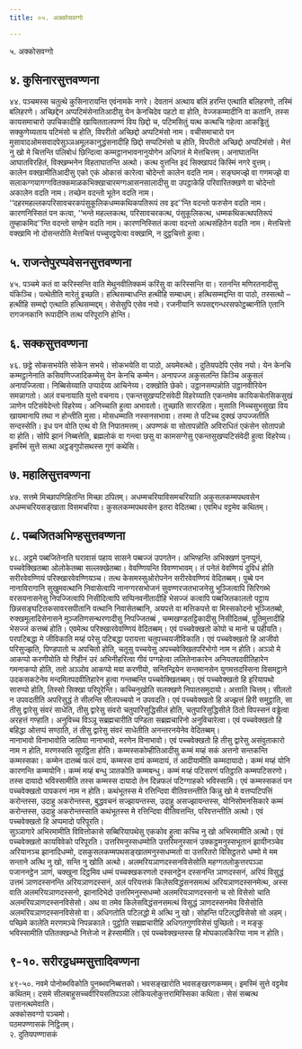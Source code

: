```yaml
---
title: ०५. अक्कोसवग्गो

---
```

५. अक्कोसवग्गो  


## ४. कुसिनारसुत्तवण्णना

४४. पञ्चमस्स चतुत्थे कुसिनारायन्ति एवंनामके नगरे। देवतानं अत्थाय बलिं हरन्ति एत्थाति बलिहरणो, तस्मिं बलिहरणे। अच्छिद्देन अप्पटिमंसेनातिआदीसु येन केनचिदेव पहटो वा होति, वेज्जकम्मादीनि वा कतानि, तस्स कायसमाचारो उपचिकादीहि खायिततालपण्णं विय छिद्दो च, पटिमसितुं यत्थ कत्थचि गहेत्वा आकड्ढितुं सक्कुणेय्यताय पटिमंसो च होति, विपरीतो अच्छिद्दो अप्पटिमंसो नाम। वचीसमाचारो पन मुसावादओमसवादपेसुञ्ञअमूलकानुद्धंसनादीहि छिद्दो सप्पटिमंसो च होति, विपरीतो अच्छिद्दो अप्पटिमंसो। मेत्तं नु खो मे चित्तन्ति पलिबोधं छिन्दित्वा कम्मट्ठानभावनानुयोगेन अधिगतं मे मेत्तचित्तम्। अनाघातन्ति आघातविरहितं, विक्खम्भनेन विहताघातन्ति अत्थो। कत्थ वुत्तन्ति इदं सिक्खापदं किस्मिं नगरे वुत्तम्।  
कालेन वक्खामीतिआदीसु एको एकं ओकासं कारेत्वा चोदेन्तो कालेन वदति नाम। सङ्घमज्झे वा गणमज्झे वा सलाकग्गयागग्गवितक्कमाळकभिक्खाचारमग्गआसनसालादीसु वा उपट्ठाकेहि परिवारितक्खणे वा चोदेन्तो अकालेन वदति नाम। तच्छेन वदन्तो भूतेन वदति नाम। ‘‘दहरमहल्लकपरिसावचरकपंसुकूलिकधम्मकथिकपतिरूपं तव इद’’न्ति वदन्तो फरुसेन वदति नाम। कारणनिस्सितं पन कत्वा, ‘‘भन्ते महल्लकत्थ, परिसावचरकत्थ, पंसुकूलिकत्थ, धम्मकथिकत्थपतिरूपं तुम्हाकमिद’’न्ति वदन्तो सण्हेन वदति नाम। कारणनिस्सितं कत्वा वदन्तो अत्थसंहितेन वदति नाम। मेत्तचित्तो वक्खामि नो दोसन्तरोति मेत्तचित्तं पच्चुपट्ठपेत्वा वक्खामि, न दुट्ठचित्तो हुत्वा।  


## ५. राजन्तेपुरप्पवेसनसुत्तवण्णना

४५. पञ्चमे कतं वा करिस्सन्ति वाति मेथुनवीतिक्कमं करिंसु वा करिस्सन्ति वा। रतनन्ति मणिरतनादीसु यंकिञ्चि। पत्थेतीति मारेतुं इच्छति। हत्थिसम्बाधन्ति हत्थीहि सम्बाधम्। हत्थिसम्मद्दन्ति वा पाठो, तस्सत्थो – हत्थीहि सम्मद्दो एत्थाति हत्थिसम्मद्दम्। सेसेसुपि एसेव नयो। रजनीयानि रूपसद्दगन्धरसफोट्ठब्बानीति एतानि रागजनकानि रूपादीनि तत्थ परिपूरानि होन्ति।  


## ६. सक्कसुत्तवण्णना

४६. छट्ठे सोकसभयेति सोकेन सभये। सोकभयेति वा पाठो, अयमेवत्थो। दुतियपदेपि एसेव नयो। येन केनचि कम्मट्ठानेनाति कसिवणिज्जादिकम्मेसु येन केनचि कम्मेन। अनापज्ज अकुसलन्ति किञ्चि अकुसलं अनापज्जित्वा। निब्बिसेय्याति उप्पादेय्य आचिनेय्य। दक्खोति छेको। उट्ठानसम्पन्नोति उट्ठानवीरियेन समन्नागतो। अलं वचनायाति युत्तो वचनाय। एकन्तसुखप्पटिसंवेदी विहरेय्याति एकन्तमेव कायिकचेतसिकसुखं ञाणेन पटिसंवेदेन्तो विहरेय्य। अनिच्चाति हुत्वा अभावतो। तुच्छाति साररहिता। मुसाति निच्चसुभसुखा विय खायमानापि तथा न होन्तीति मुसा। मोसधम्माति नस्सनसभावा। तस्मा ते पटिच्च दुक्खं उप्पज्जतीति सन्दस्सेति। इध पन वोति एत्थ वो ति निपातमत्तम्। अपण्णकं वा सोतापन्नोति अविराधितं एकंसेन सोतापन्नो वा होति। सोपि झानं निब्बत्तेति, ब्रह्मलोकं वा गन्त्वा छसु वा कामसग्गेसु एकन्तसुखप्पटिसंवेदी हुत्वा विहरेय्य। इमस्मिं सुत्ते सत्था अट्ठङ्गुपोसथस्स गुणं कथेसि।  


## ७. महालिसुत्तवण्णना

४७. सत्तमे मिच्छापणिहितन्ति मिच्छा ठपितम्। अधम्मचरियाविसमचरियाति अकुसलकम्मपथवसेन अधम्मचरियसङ्खाता विसमचरिया। कुसलकम्मपथवसेन इतरा वेदितब्बा। एवमिध वट्टमेव कथितम्।  


## ८. पब्बजितअभिण्हसुत्तवण्णना

४८. अट्ठमे पब्बजितेनाति घरावासं पहाय सासने पब्बज्जं उपगतेन। अभिण्हन्ति अभिक्खणं पुनप्पुनं, पच्चवेक्खितब्बा ओलोकेतब्बा सल्लक्खेतब्बा। वेवण्णियन्ति विवण्णभावम्। तं पनेतं वेवण्णियं दुविधं होति सरीरवेवण्णियं परिक्खारवेवण्णियञ्च। तत्थ केसमस्सुओरोपनेन सरीरवेवण्णियं वेदितब्बम्। पुब्बे पन नानाविरागानि सुखुमवत्थानि निवासेत्वापि नानग्गरसभोजनं सुवण्णरजतभाजनेसु भुञ्जित्वापि सिरिगब्भे वरसयनासनेसु निपज्जित्वापि निसीदित्वापि सप्पिनवनीतादीहि भेसज्जं कत्वापि पब्बजितकालतो पट्ठाय छिन्नसङ्घटितकसावरसपीतानि वत्थानि निवासेतब्बानि, अयपत्ते वा मत्तिकपत्ते वा मिस्सकोदनो भुञ्जितब्बो, रुक्खमूलादिसेनासने मुञ्जतिणसन्थरणादीसु निपज्जितब्बं , चम्मखण्डतट्टिकादीसु निसीदितब्बं, पूतिमुत्तादीहि भेसज्जं कत्तब्बं होति। एवमेत्थ परिक्खारवेवण्णियं वेदितब्बम्। एवं पच्चवेक्खतो कोपो च मानो च पहीयति।  
परपटिबद्धा मे जीविकाति मय्हं परेसु पटिबद्धा परायत्ता चतुपच्चयजीविकाति। एवं पच्चवेक्खतो हि आजीवो परिसुज्झति, पिण्डपातो च अपचितो होति, चतूसु पच्चयेसु अपच्चवेक्खितपरिभोगो नाम न होति। अञ्ञो मे आकप्पो करणीयोति यो गिहीनं उरं अभिनीहरित्वा गीवं पग्गहेत्वा ललितेनाकारेन अनियतपदवीतिहारेन गमनाकप्पो होति, ततो अञ्ञोव आकप्पो मया करणीयो, सन्तिन्द्रियेन सन्तमानसेन युगमत्तदस्सिना विसमट्ठाने उदकसकटेनेव मन्दमितपदवीतिहारेन हुत्वा गन्तब्बन्ति पच्चवेक्खितब्बम्। एवं पच्चवेक्खतो हि इरियापथो सारुप्पो होति, तिस्सो सिक्खा परिपूरेन्ति। कच्चिनुखोति सलक्खणे निपातसमुदायो। अत्ताति चित्तम्। सीलतो न उपवदतीति अपरिसुद्धं ते सीलन्ति सीलपच्चयो न उपवदति। एवं पच्चवेक्खतो हि अज्झत्तं हिरी समुट्ठाति, सा तीसु द्वारेसु संवरं साधेति, तीसु द्वारेसु संवरो चतुपारिसुद्धिसीलं होति, चतुपारिसुद्धिसीले ठितो विपस्सनं वड्ढेत्वा अरहत्तं गण्हाति। अनुविच्च विञ्ञू सब्रह्मचारीति पण्डिता सब्रह्मचारिनो अनुविचारेत्वा। एवं पच्चवेक्खतो हि बहिद्धा ओत्तप्पं सण्ठाति, तं तीसु द्वारेसु संवरं साधेतीति अनन्तरनयेनेव वेदितब्बम्।  
नानाभावो विनाभावोति जातिया नानाभावो, मरणेन विनाभावो। एवं पच्चवेक्खतो हि तीसु द्वारेसु असंवुताकारो नाम न होति, मरणस्सति सूपट्ठिता होति। कम्मस्सकोम्हीतिआदीसु कम्मं मय्हं सकं अत्तनो सन्तकन्ति कम्मस्सका। कम्मेन दातब्बं फलं दायं, कम्मस्स दायं कम्मदायं, तं आदीयामीति कम्मदायादो। कम्मं मय्हं योनि कारणन्ति कम्मयोनि। कम्मं मय्हं बन्धु ञातकोति कम्मबन्धु। कम्मं मय्हं पटिसरणं पतिट्ठाति कम्मपटिसरणो। तस्स दायादो भविस्सामीति तस्स कम्मस्स दायादो तेन दिन्नफलं पटिग्गाहको भविस्सामि। एवं कम्मस्सकतं पन पच्चवेक्खतो पापकरणं नाम न होति। कथंभूतस्स मे रत्तिन्दिवा वीतिवत्तन्तीति किन्नु खो मे वत्तप्पटिपत्तिं करोन्तस्स, उदाहु अकरोन्तस्स, बुद्धवचनं सज्झायन्तस्स, उदाहु असज्झायन्तस्स, योनिसोमनसिकारे कम्मं करोन्तस्स, उदाहु अकरोन्तस्साति कथंभूतस्स मे रत्तिन्दिवा वीतिवत्तन्ति, परिवत्तन्तीति अत्थो। एवं पच्चवेक्खतो हि अप्पमादो परिपूरति।  
सुञ्ञागारे अभिरमामीति विवित्तोकासे सब्बिरियापथेसु एककोव हुत्वा कच्चि नु खो अभिरमामीति अत्थो। एवं पच्चवेक्खतो कायविवेको परिपूरति। उत्तरिमनुस्सधम्मोति उत्तरिमनुस्सानं उक्कट्ठमनुस्सभूतानं झायीनञ्चेव अरियानञ्च झानादिधम्मो, दसकुसलकम्मपथसङ्खातमनुस्सधम्मतो वा उत्तरितरो विसिट्ठतरो धम्मो मे मम सन्ताने अत्थि नु खो, सन्ति नु खोति अत्थो। अलमरियञाणदस्सनविसेसोति महग्गतलोकुत्तरपञ्ञा पजाननट्ठेन ञाणं, चक्खुना दिट्ठमिव धम्मं पच्चक्खकरणतो दस्सनट्ठेन दस्सनन्ति ञाणदस्सनं, अरियं विसुद्धं उत्तमं ञाणदस्सनन्ति अरियञाणदस्सनं, अलं परियत्तकं किलेसविद्धंसनसमत्थं अरियञाणदस्सनमेत्थ, अस्स वाति अलमरियञाणदस्सनो, झानादिभेदो उत्तरिमनुस्सधम्मो अलमरियञाणदस्सनो च सो विसेसो चाति अलमरियञाणदस्सनविसेसो। अथ वा तमेव किलेसविद्धंसनसमत्थं विसुद्धं ञाणदस्सनमेव विसेसोति अलमरियञाणदस्सनविसेसो वा। अधिगतोति पटिलद्धो मे अत्थि नु खो। सोहन्ति पटिलद्धविसेसो सो अहम्। पच्छिमे कालेति मरणमञ्चे निपन्नकाले। पुट्ठोति सब्रह्मचारीहि अधिगतगुणविसेसं पुच्छितो। न मङ्कु भविस्सामीति पतितक्खन्धो नित्तेजो न हेस्सामीति। एवं पच्चवेक्खन्तस्स हि मोघकालकिरिया नाम न होति।  


## ९-१०. सरीरट्ठधम्मसुत्तादिवण्णना

४९-५०. नवमे पोनोब्भविकोति पुनब्भवनिब्बत्तको। भवसङ्खारोति भवसङ्खरणकम्मम्। इमस्मिं सुत्ते वट्टमेव कथितम्। दसमे सीलबाहुसच्चवीरियसतिपञ्ञा लोकियलोकुत्तरामिस्सिका कथिता। सेसं सब्बत्थ उत्तानत्थमेवाति।  
अक्कोसवग्गो पञ्चमो।  
पठमपण्णासकं निट्ठितम्।  
२. दुतियपण्णासकं  
